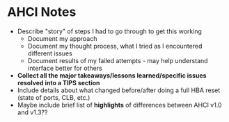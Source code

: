 # AHCI Notes

- Describe "story" of steps I had to go through to get this working
    * Document my approach
    * Document my thought process, what I tried as I encountered different issues
    * Document results of my failed attempts - may help understand interface better for others
- **Collect all the major takeaways/lessons learned/specific issues resolved into a TIPS section**
- Include details about what changed before/after doing a full HBA reset (state of ports, CLB, etc.)
- Maybe include brief list of **highlights** of differences between AHCI v1.0 and v1.3??
